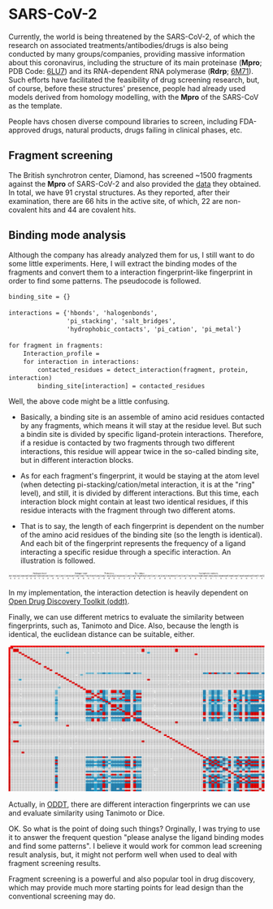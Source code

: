 # SARS-CoV-2

Currently, the world is being threatened by the SARS-CoV-2, of which the research on associated treatments/antibodies/drugs is also being conducted by many groups/companies, providing massive information about this coronavirus, including the structure of its main proteinase (**Mpro**; PDB Code: [6LU7](https://www.rcsb.org/structure/6lu7)) and its RNA-dependent RNA polymerase (**Rdrp**; [6M71](https://www.rcsb.org/structure/6M71)). Such efforts have facilitated the feasibility of drug screening research, but, of course, before these structures' presence, people had already used models derived from homology modelling, with the **Mpro** of the SARS-CoV as the template.

People havs chosen diverse compound libraries to screen, including FDA-approved drugs, natural products, drugs failing in clinical phases, etc.

## Fragment screening

The British synchrotron center, Diamond, has screened ~1500 fragments against the **Mpro** of SARS-CoV-2 and also provided the [data](https://www.diamond.ac.uk/covid-19/for-scientists/Main-protease-structure-and-XChem/Downloads.html) they obtained. In total, we have 91 crystal structures. As they reported, after their examination, there are 66 hits in the active site, of which, 22 are non-covalent hits and 44 are covalent hits.

## Binding mode analysis

Although the company has already analyzed them for us, I still want to do some little experiments. Here, I will extract the binding modes of the fragments and convert them to a interaction fingerprint-like fingerprint in order to find some patterns. The pseudocode is followed.
```
binding_site = {}

interactions = {'hbonds', 'halogenbonds',
                'pi_stacking', 'salt_bridges',
                'hydrophobic_contacts', 'pi_cation', 'pi_metal'}

for fragment in fragments:
    Interaction_profile =
    for interaction in interactions:
        contacted_residues = detect_interaction(fragment, protein, interaction)
        binding_site[interaction] = contacted_residues
```
Well, the above code might be a little confusing.

- Basically, a binding site is an assemble of amino acid residues contacted by any fragments, which means it will stay at the residue level. But such a bindin site is divided by specific ligand-protein interactions. Therefore, if a residue is contacted by two fragments through two different interactions, this residue will appear twice in the so-called binding site, but in different interaction blocks.

- As for each fragment's fingerprint, it would be staying at the atom level (when detecting pi-stacking/cation/metal interaction, it is at the "ring" level), and still, it is divided by different interactions. But this time, each interaction block might contain at least two identical residues, if this residue interacts with the fragment through two different atoms.

- That is to say, the length of each fingerprint is dependent on the number of the amino acid residues of the binding site (so the length is identical). And each bit of the fingerprint represents the frequency of a ligand interacting a specific residue through a specific interaction. An illustration is followed.

<p align="center"><img src="https://github.com/XiaochangLiu-UoE/SARS-CoV-2/raw/master/Pic/InteractionFP_Illustration.png"></p>

In my implementation, the interaction detection is heavily dependent on [Open Drug Discovery Toolkit (oddt)](https://github.com/oddt/oddt).

Finally, we can use different metrics to evaluate the similarity between fingerprints, such as, Tanimoto and Dice. Also, because the length is identical, the euclidean distance can be suitable, either.

<p align="center"><img src="https://github.com/XiaochangLiu-UoE/SARS-CoV-2/raw/master/Pic/SARS_CoV_2_heatmap_tanimoto_corrected.png"></p>

Actually, in [ODDT](https://github.com/oddt/oddt), there are different interaction fingerprints we can use and evaluate similarity using Tanimoto or Dice.

OK. So what is the point of doing such things? Orginally, I was trying to use it to answer the frequent question "please analyse the ligand binding modes and find some patterns". I believe it would work for common lead screening result analysis, but, it might not perform well when used to deal with fragment screening results.

Fragment screening is a powerful and also popular tool in drug discovery, which may provide much more starting points for lead design than the conventional screening may do.
